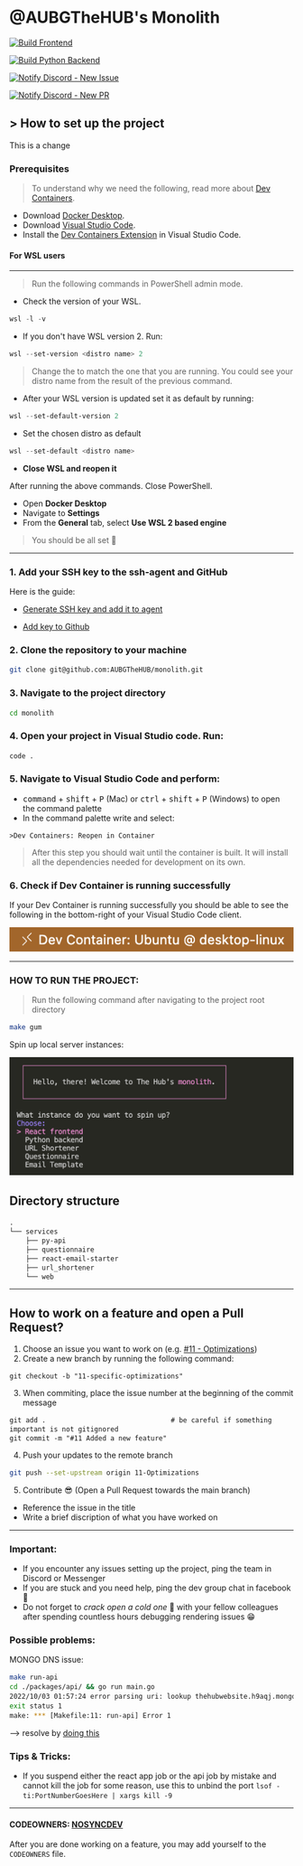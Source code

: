 # @AUBGTheHUB's Monolith

[![Build Frontend](https://github.com/AUBGTheHUB/monolith/actions/workflows/build_frontend.yml/badge.svg)](https://github.com/AUBGTheHUB/monolith/actions/workflows/build_frontend.yml)

[![Build Python Backend](https://github.com/AUBGTheHUB/monolith/actions/workflows/build_python_backend.yml/badge.svg)](https://github.com/AUBGTheHUB/monolith/actions/workflows/build_python_backend.yml)

[![Notify Discord - New Issue](https://github.com/AUBGTheHUB/monolith/actions/workflows/discord_issue.yml/badge.svg)](https://github.com/AUBGTheHUB/monolith/actions/workflows/discord_issue.yml)

[![Notify Discord - New PR](https://github.com/AUBGTheHUB/monolith/actions/workflows/discord_pr.yml/badge.svg)](https://github.com/AUBGTheHUB/monolith/actions/workflows/discord_pr.yml)

## > How to set up the project

This is a change

### Prerequisites

> To understand why we need the following, read more about [Dev Containers](https://containers.dev/).

-   Download [Docker Desktop](https://www.docker.com/products/docker-desktop/).
-   Download [Visual Studio Code](https://code.visualstudio.com/Download).
-   Install the [Dev Containers Extension](https://marketplace.visualstudio.com/items?itemName=ms-vscode-remote.remote-containers) in Visual Studio Code.

#### For WSL users

---

> Run the following commands in PowerShell admin mode.

-   Check the version of your WSL.

```PowerShell
wsl -l -v
```

-   If you don't have WSL version 2. Run:

```PowerShell
wsl --set-version <distro name> 2
```

> Change the <distro name> to match the one that you are running. You could see your distro name from the result of the previous command.

-   After your WSL version is updated set it as default by running:

```PowerShell
wsl --set-default-version 2
```

-   Set the chosen distro as default

```PowerShell
wsl --set-default <distro name>
```

-   **Close WSL and reopen it**

After running the above commands. Close PowerShell.

-   Open **Docker Desktop**
-   Navigate to **Settings**
-   From the **General** tab, select **Use WSL 2 based engine**

> You should be all set 🎉

---

### 1. Add your SSH key to the ssh-agent and GitHub

Here is the guide:

-   [Generate SSH key and add it to agent](https://docs.github.com/en/authentication/connecting-to-github-with-ssh/generating-a-new-ssh-key-and-adding-it-to-the-ssh-agent)

-   [Add key to Github](https://docs.github.com/en/authentication/connecting-to-github-with-ssh/adding-a-new-ssh-key-to-your-github-account)

### 2. Clone the repository to your machine

```bash
git clone git@github.com:AUBGTheHUB/monolith.git
```

### 3. Navigate to the project directory

```bash
cd monolith
```

### 4. Open your project in Visual Studio code. Run:

```bash
code .
```

### 5. Navigate to Visual Studio Code and perform:

-   <kbd>command</kbd> + <kbd>shift</kbd> + <kbd>P</kbd> (Mac) or <kbd>ctrl</kbd> + <kbd>shift</kbd> + <kbd>P</kbd> (Windows) to open the command palette
-   In the command palette write and select:

```
>Dev Containers: Reopen in Container
```

> After this step you should wait until the container is built. It will install all the dependencies needed for development on its own.

### 6. Check if Dev Container is running successfully

If your Dev Container is running successfully you should be able to see the following in the bottom-right of your
Visual Studio Code client.

![](/docs/github/connected_devContainer.png)

---

### **HOW TO RUN THE PROJECT**:

> Run the following command after navigating to the project root directory

```bash
make gum
```

Spin up local server instances:

![](/docs/github/gum_interface.png)

## Directory structure

```
.
└── services
    ├── py-api
    ├── questionnaire
    ├── react-email-starter
    ├── url_shortener
    └── web

```

---

## How to work on a feature and open a Pull Request?

1. Choose an issue you want to work on (e.g. [#11 - Optimizations](https://github.com/AUBGTheHUB/monolith/issues/11))
2. Create a new branch by running the following command:

```shell
git checkout -b "11-specific-optimizations"
```

3. When commiting, place the issue number at the beginning of the commit message

```shell
git add .                               # be careful if something important is not gitignored
git commit -m "#11 Added a new feature"
```

4. Push your updates to the remote branch

```bash
git push --set-upstream origin 11-Optimizations
```

5. Contribute 😎 (Open a Pull Request towards the main branch)

-   Reference the issue in the title
-   Write a brief discription of what you have worked on

---

### Important:

-   If you encounter any issues setting up the project, ping the team in Discord or Messenger
-   If you are stuck and you need help, ping the dev group chat in facebook 🤼
-   Do not forget to <em>crack open a cold one</em> 🍻 with your fellow colleagues after spending countless hours debugging rendering issues 😁

### Possible problems:

MONGO DNS issue:

```bash
make run-api
cd ./packages/api/ && go run main.go
2022/10/03 01:57:24 error parsing uri: lookup thehubwebsite.h9aqj.mongodb.net on 192.168.68.1:53: cannot unmarshal DNS message
exit status 1
make: *** [Makefile:11: run-api] Error 1
```

--> resolve by [doing this](https://stackoverflow.com/a/60560041)

### Tips & Tricks:

-   If you suspend either the react app job or the api job by mistake and cannot kill the job for some reason, use this to unbind the port `lsof -ti:PortNumberGoesHere | xargs kill -9`

---

#### CODEOWNERS: [NOSYNCDEV](https://github.com/orgs/AUBGTheHUB/teams/nosyncdev)

After you are done working on a feature, you may add yourself to the `CODEOWNERS` file.
